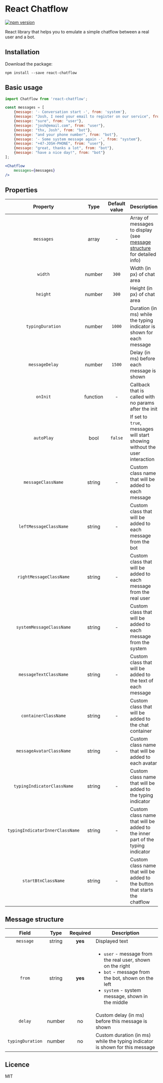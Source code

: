 # React Chatflow
[![npm version](https://img.shields.io/npm/v/react-chatflow.svg?style=flat)](https://www.npmjs.com/package/react-chatflow)

React library that helps you to emulate a simple chatflow between a real user and a bot.

## Installation

Download the package:
```
npm install --save react-chatflow
```

## Basic usage

```jsx
import Chatflow from 'react-chatflow';

const messages = [
    {message: '- Conversation start -', from: 'system'},
    {message: "Josh, I need your email to register on our service", from: "bot"},
    {message: "sure", from: "user"},
    {message: "josh@email.com", from: "user"},
    {message: "thx, Josh", from: "bot"},
    {message: "and your phone number", from: "bot"},
    {message: '- Some system message again -', from: "system"},
    {message: "+47-JOSH-PHONE", from: "user"},
    {message: "great, thanks a lot", from: "bot"},
    {message: "have a nice day!", from: "bot"}
];

<Chatflow
    messages={messages}
/>
```

## Properties

| Property | Type | Default value | Description |
|:--------:|:----:|:-------------:|-------------|
| `messages` | array | - | Array of messages to display (see [message structure](#message-structure) for detailed info) |
| `width` | number | `300` | Width (in px) of chat area |
| `height` | number | `300` | Height (in px) of chat area |
| `typingDuration` | number | `1000` | Duration (in ms) while the typing indicator is shown for each message |
| `messageDelay` | number | `1500` | Delay (in ms) before each message is shown |
| `onInit` | function | - | Callback that is called with no params after the init |
| `autoPlay` | bool | `false` | If set to `true`, messages will start showing without the user interaction |
| `messageClassName` | string | - | Custom class name that will be added to each message |
| `leftMessageClassName` | string | - | Custom class that will be added to each message from the bot |
| `rightMessageClassName` | string | - | Custom class that will be added to each message from the real user |
| `systemMessageClassName` | string | - | Custom class that will be added to each message from the system |
| `messageTextClassName` | string | - | Custom class that will be added to the text of each message |
| `containerClassName` | string | - | Custom class that will be added to the chat container |
| `messageAvatarClassName` | string | - | Custom class name that will be added to each avatar |
| `typingIndicatorClassName` | string | - | Custom class name that will be added to the typing indicator |
| `typingIndicatorInnerClassName` | string | - | Custom class name that will be added to the inner part of the typing indicator |
| `startBtnClassName` | string | - | Custom class name that will be added to the button that starts the chatflow |

## Message structure

| Field | Type | Required | Description |
|:-----:|:----:|:--------:|-------------|
| `message` | string | **yes** | Displayed text |
| `from` | string | **yes** |<ul><li><code>user</code> - message from the real user, shown on the right</li><li><code>bot</code> - message from the bot, shown on the left</li><li><code>system</code> - system message, shown in the middle</li></ul> |
| `delay` | number | no | Custom delay (in ms) before this message is shown |
| `typingDuration` | number | no | Custom duration (in ms) while the typing indicator is shown for this message |

## Licence
MIT
